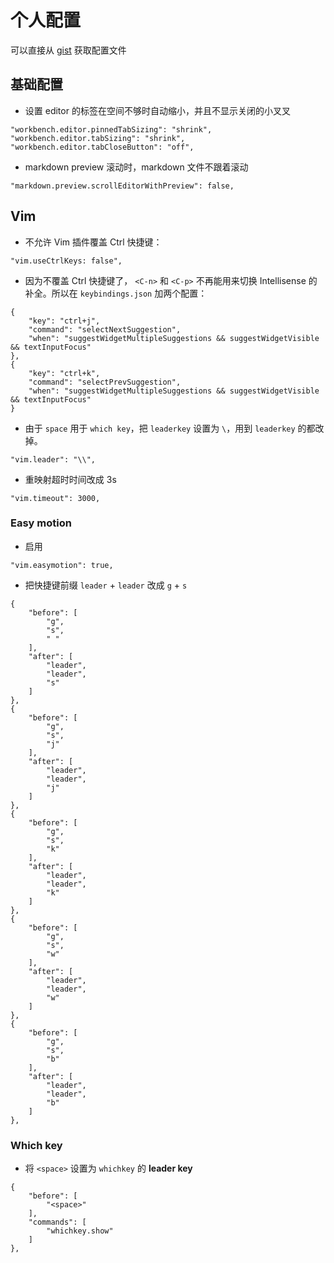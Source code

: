 # 个人配置

可以直接从 [gist](https://gist.github.com/y-o-n-o/174e256ef3663bb10c6d9e4fa303d67f) 获取配置文件

## 基础配置

- 设置 editor 的标签在空间不够时自动缩小，并且不显示关闭的小叉叉
```json:no-line-numbers
"workbench.editor.pinnedTabSizing": "shrink",
"workbench.editor.tabSizing": "shrink",
"workbench.editor.tabCloseButton": "off",
```

- markdown preview 滚动时，markdown 文件不跟着滚动
```json:no-line-numbers
"markdown.preview.scrollEditorWithPreview": false,
```

## Vim

- 不允许 Vim 插件覆盖 Ctrl 快捷键：
```json:no-line-numbers
"vim.useCtrlKeys: false",
```

- 因为不覆盖 Ctrl 快捷键了， `<C-n>` 和 `<C-p>` 不再能用来切换 Intellisense 的补全。所以在 `keybindings.json` 加两个配置：
```json:no-line-numbers
{
    "key": "ctrl+j",
    "command": "selectNextSuggestion",
    "when": "suggestWidgetMultipleSuggestions && suggestWidgetVisible && textInputFocus"
},
{
    "key": "ctrl+k",
    "command": "selectPrevSuggestion",
    "when": "suggestWidgetMultipleSuggestions && suggestWidgetVisible && textInputFocus"
}
```

- 由于 `space` 用于 `which key`，把 `leaderkey` 设置为 `\`，用到 `leaderkey` 的都改掉。
```json:no-line-numbers
"vim.leader": "\\",
```

- 重映射超时时间改成 3s
```json:no-line-numbers
"vim.timeout": 3000,
```

### Easy motion

- 启用
```json:no-line-numbers
"vim.easymotion": true,
```

- 把快捷键前缀 `leader` + `leader` 改成 `g` + `s`
```json:no-line-numbers
{
    "before": [
        "g",
        "s",
        " "
    ],
    "after": [
        "leader",
        "leader",
        "s"
    ]
},
{
    "before": [
        "g",
        "s",
        "j"
    ],
    "after": [
        "leader",
        "leader",
        "j"
    ]
},
{
    "before": [
        "g",
        "s",
        "k"
    ],
    "after": [
        "leader",
        "leader",
        "k"
    ]
},
{
    "before": [
        "g",
        "s",
        "w"
    ],
    "after": [
        "leader",
        "leader",
        "w"
    ]
},
{
    "before": [
        "g",
        "s",
        "b"
    ],
    "after": [
        "leader",
        "leader",
        "b"
    ]
},
```

### Which key

- 将 `<space>` 设置为 `whichkey` 的 **leader key**
```json:no-line-numbers
{
    "before": [
        "<space>"
    ],
    "commands": [
        "whichkey.show"
    ]
},
```
